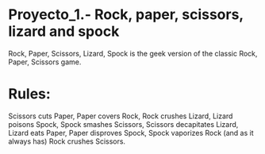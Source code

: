   # Proyecto_1.- Rock, paper, scissors, lizard and spock

Rock, Paper, Scissors, Lizard, Spock is the geek version of the classic Rock, Paper, Scissors game.

# Rules: 
Scissors cuts Paper, Paper covers Rock, Rock crushes Lizard, Lizard poisons Spock, Spock smashes Scissors, Scissors decapitates Lizard, Lizard eats Paper, Paper disproves Spock, Spock vaporizes Rock 
(and as it always has) Rock crushes Scissors.
